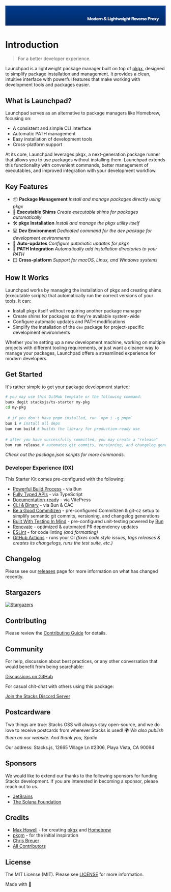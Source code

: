 <p align="center"><img src="https://github.com/stacksjs/rpx/blob/main/.github/art/cover.jpg?raw=true" alt="Social Card of this repo"></p>

# Introduction

> For a better developer experience.

Launchpad is a lightweight package manager built on top of [pkgx](https://pkgx.sh), designed to simplify package installation and management. It provides a clean, intuitive interface with powerful features that make working with development tools and packages easier.

## What is Launchpad?

Launchpad serves as an alternative to package managers like Homebrew, focusing on:

- A consistent and simple CLI interface
- Automatic PATH management
- Easy installation of development tools
- Cross-platform support

At its core, Launchpad leverages pkgx, a next-generation package runner that allows you to use packages without installing them. Launchpad extends this functionality with convenient commands, better management of executables, and improved integration with your development workflow.

## Key Features

- 📦 **Package Management** _Install and manage packages directly using pkgx_
- 🔄 **Executable Shims** _Create executable shims for packages automatically_
- 🛠️ **pkgx Installation** _Install and manage the pkgx utility itself_
- 💻 **Dev Environment** _Dedicated command for the dev package for development environments_
- 🔧 **Auto-updates** _Configure automatic updates for pkgx_
- 🔌 **PATH Integration** _Automatically add installation directories to your PATH_
- 🪟 **Cross-platform** _Support for macOS, Linux, and Windows systems_

## How It Works

Launchpad works by managing the installation of pkgx and creating shims (executable scripts) that automatically run the correct versions of your tools. It can:

- Install pkgx itself without requiring another package manager
- Create shims for packages so they're available system-wide
- Configure automatic updates and PATH modifications
- Simplify the installation of the `dev` package for project-specific development environments

Whether you're setting up a new development machine, working on multiple projects with different tooling requirements, or just want a cleaner way to manage your packages, Launchpad offers a streamlined experience for modern developers.

## Get Started

It's rather simple to get your package development started:

```bash
# you may use this GitHub template or the following command:
bunx degit stacksjs/ts-starter my-pkg
cd my-pkg

 # if you don't have pnpm installed, run `npm i -g pnpm`
bun i # install all deps
bun run build # builds the library for production-ready use

# after you have successfully committed, you may create a "release"
bun run release # automates git commits, versioning, and changelog generations
```

_Check out the package.json scripts for more commands._

### Developer Experience (DX)

This Starter Kit comes pre-configured with the following:

- [Powerful Build Process](https://github.com/oven-sh/bun) - via Bun
- [Fully Typed APIs](https://www.typescriptlang.org/) - via TypeScript
- [Documentation-ready](https://vitepress.dev/) - via VitePress
- [CLI & Binary](https://www.npmjs.com/package/bunx) - via Bun & CAC
- [Be a Good Commitizen](https://www.npmjs.com/package/git-cz) - pre-configured Commitizen & git-cz setup to simplify semantic git commits, versioning, and changelog generations
- [Built With Testing In Mind](https://bun.sh/docs/cli/test) - pre-configured unit-testing powered by [Bun](https://bun.sh/docs/cli/test)
- [Renovate](https://renovatebot.com/) - optimized & automated PR dependency updates
- [ESLint](https://eslint.org/) - for code linting _(and formatting)_
- [GitHub Actions](https://github.com/features/actions) - runs your CI _(fixes code style issues, tags releases & creates its changelogs, runs the test suite, etc.)_

## Changelog

Please see our [releases](https://github.com/stacksjs/stacks/releases) page for more information on what has changed recently.

## Stargazers

[![Stargazers](https://starchart.cc/stacksjs/ts-starter.svg?variant=adaptive)](https://starchart.cc/stacksjs/ts-starter)

## Contributing

Please review the [Contributing Guide](https://github.com/stacksjs/contributing) for details.

## Community

For help, discussion about best practices, or any other conversation that would benefit from being searchable:

[Discussions on GitHub](https://github.com/stacksjs/stacks/discussions)

For casual chit-chat with others using this package:

[Join the Stacks Discord Server](https://discord.gg/stacksjs)

## Postcardware

Two things are true: Stacks OSS will always stay open-source, and we do love to receive postcards from wherever Stacks is used! 🌍 _We also publish them on our website. And thank you, Spatie_

Our address: Stacks.js, 12665 Village Ln #2306, Playa Vista, CA 90094

## Sponsors

We would like to extend our thanks to the following sponsors for funding Stacks development. If you are interested in becoming a sponsor, please reach out to us.

- [JetBrains](https://www.jetbrains.com/)
- [The Solana Foundation](https://solana.com/)

## Credits

- [Max Howell](https://github.com/mxcl) - for creating [pkgx](https://github.com/pkgxdev/pkgx) and [Homebrew](https://github.com/Homebrew/brew)
- [pkgm](https://github.com/pkgxdev/pkgm) - for the initial inspiration
- [Chris Breuer](https://github.com/chrisbbreuer)
- [All Contributors](https://github.com/stacksjs/launchpad/graphs/contributors)

## License

The MIT License (MIT). Please see [LICENSE](https://github.com/stacksjs/launchpad/tree/main/LICENSE.md) for more information.

Made with 💙

<!-- Badges -->

<!-- [codecov-src]: https://img.shields.io/codecov/c/gh/stacksjs/rpx/main?style=flat-square
[codecov-href]: https://codecov.io/gh/stacksjs/rpx -->
